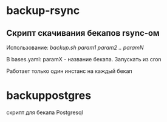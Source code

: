 # backup-rsync

## Скрипт скачивания бекапов  rsynс-ом 

Использование: *backup.sh param1 param2 .. paramN*

В bases.yaml: paramX - название бекапа. Запускать из cron

Работает только один инстанс на каждый бекап

# backuppostgres 
скрипт для бекапа Postgresql
